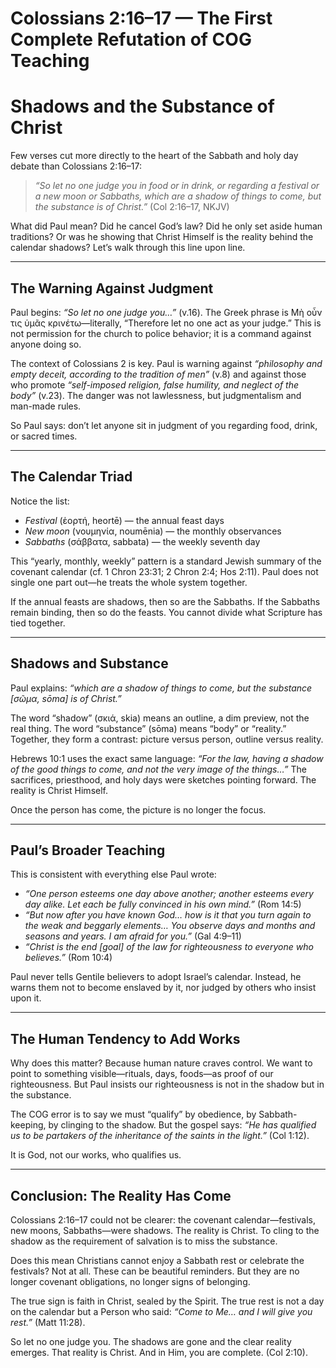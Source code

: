 # Colossians 2:16–17 — The First Complete Refutation of COG Teaching

# Shadows and the Substance of Christ  

Few verses cut more directly to the heart of the Sabbath and holy day debate than Colossians 2:16–17:  

> *“So let no one judge you in food or in drink, or regarding a festival or a new moon or Sabbaths, which are a shadow of things to come, but the substance is of Christ.”* (Col 2:16–17, NKJV)  

What did Paul mean? Did he cancel God’s law? Did he only set aside human traditions? Or was he showing that Christ Himself is the reality behind the calendar shadows? Let’s walk through this line upon line.  

---

## The Warning Against Judgment  

Paul begins: *“So let no one judge you…”* (v.16). The Greek phrase is Μὴ οὖν τις ὑμᾶς κρινέτω—literally, “Therefore let no one act as your judge.” This is not permission for the church to police behavior; it is a command against anyone doing so.  

The context of Colossians 2 is key. Paul is warning against *“philosophy and empty deceit, according to the tradition of men”* (v.8) and against those who promote *“self-imposed religion, false humility, and neglect of the body”* (v.23). The danger was not lawlessness, but judgmentalism and man-made rules.  

So Paul says: don’t let anyone sit in judgment of you regarding food, drink, or sacred times.  

---

## The Calendar Triad  

Notice the list:  

- *Festival* (ἑορτή, heortē) — the annual feast days  
- *New moon* (νουμηνία, noumēnia) — the monthly observances  
- *Sabbaths* (σάββατα, sabbata) — the weekly seventh day  

This “yearly, monthly, weekly” pattern is a standard Jewish summary of the covenant calendar (cf. 1 Chron 23:31; 2 Chron 2:4; Hos 2:11). Paul does not single one part out—he treats the whole system together.  

If the annual feasts are shadows, then so are the Sabbaths. If the Sabbaths remain binding, then so do the feasts. You cannot divide what Scripture has tied together.  

---

## Shadows and Substance  

Paul explains: *“which are a shadow of things to come, but the substance [σῶμα, sōma] is of Christ.”*  

The word “shadow” (σκιά, skia) means an outline, a dim preview, not the real thing. The word “substance” (sōma) means “body” or “reality.” Together, they form a contrast: picture versus person, outline versus reality.  

Hebrews 10:1 uses the exact same language: *“For the law, having a shadow of the good things to come, and not the very image of the things…”* The sacrifices, priesthood, and holy days were sketches pointing forward. The reality is Christ Himself.  

Once the person has come, the picture is no longer the focus.  

---

## Paul’s Broader Teaching  

This is consistent with everything else Paul wrote:  

- *“One person esteems one day above another; another esteems every day alike. Let each be fully convinced in his own mind.”* (Rom 14:5)  
- *“But now after you have known God… how is it that you turn again to the weak and beggarly elements… You observe days and months and seasons and years. I am afraid for you.”* (Gal 4:9–11)  
- *“Christ is the end [goal] of the law for righteousness to everyone who believes.”* (Rom 10:4)  

Paul never tells Gentile believers to adopt Israel’s calendar. Instead, he warns them not to become enslaved by it, nor judged by others who insist upon it.  

---

## The Human Tendency to Add Works  

Why does this matter? Because human nature craves control. We want to point to something visible—rituals, days, foods—as proof of our righteousness. But Paul insists our righteousness is not in the shadow but in the substance.  

The COG error is to say we must “qualify” by obedience, by Sabbath-keeping, by clinging to the shadow. But the gospel says: *“He has qualified us to be partakers of the inheritance of the saints in the light.”* (Col 1:12).  

It is God, not our works, who qualifies us.  

---

## Conclusion: The Reality Has Come  

Colossians 2:16–17 could not be clearer: the covenant calendar—festivals, new moons, Sabbaths—were shadows. The reality is Christ. To cling to the shadow as the requirement of salvation is to miss the substance.  

Does this mean Christians cannot enjoy a Sabbath rest or celebrate the festivals? Not at all. These can be beautiful reminders. But they are no longer covenant obligations, no longer signs of belonging.  

The true sign is faith in Christ, sealed by the Spirit. The true rest is not a day on the calendar but a Person who said: *“Come to Me… and I will give you rest.”* (Matt 11:28).  

So let no one judge you. The shadows are gone and the clear reality emerges. That reality is Christ. And in Him, you are complete. (Col 2:10).  
